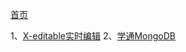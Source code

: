 [首页](https://github.com/zhangdhu/blog/blob/master/index.md)


1、[X-editable实时编辑](https://github.com/zhangdhu/blog/blob/master/javascript/x-editable.md)
2、[学通MongoDB](https://github.com/zhangdhu/blog/blob/master/javascript/xue-tong-mongodb.md)